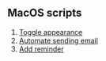 ## MacOS scripts

1. [Toggle appearance](macos_appearance_toggle.sh)
2. [Automate sending email](send_email_reminder.scpt)
3. [Add reminder](add_reminder.scpt)
